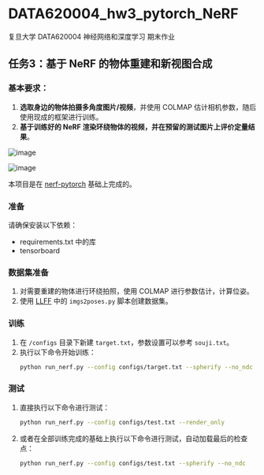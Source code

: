 # DATA620004_hw3_pytorch_NeRF

复旦大学 DATA620004 神经网络和深度学习 期末作业

## 任务3：基于 NeRF 的物体重建和新视图合成

### 基本要求：
1. **选取身边的物体拍摄多角度图片/视频**，并使用 COLMAP 估计相机参数，随后使用现成的框架进行训练。
2. **基于训练好的 NeRF 渲染环绕物体的视频，并在预留的测试图片上评价定量结果**。


![image](https://github.com/Win7win/DATA620004_hw3_pytorch_NeRF/assets/148932142/1459988d-4d8d-4f78-ad5b-92cd8e9fcfeb)

![image](https://github.com/Win7win/DATA620004_hw3_pytorch_NeRF/assets/148932142/e3c7d012-81e3-4aad-bca9-2c062763096d)

本项目是在 [nerf-pytorch](https://github.com/yenchenlin/nerf-pytorch) 基础上完成的。

### 准备
请确保安装以下依赖：
- requirements.txt 中的库
- tensorboard

### 数据集准备
1. 对需要重建的物体进行环绕拍照，使用 COLMAP 进行参数估计，计算位姿。
2. 使用 [LLFF](https://github.com/Fyusion/LLFF) 中的 `imgs2poses.py` 脚本创建数据集。

### 训练
1. 在 `/configs` 目录下新建 `target.txt`，参数设置可以参考 `souji.txt`。
2. 执行以下命令开始训练：
   ```sh
   python run_nerf.py --config configs/target.txt --spherify --no_ndc
   ```

### 测试
1. 直接执行以下命令进行测试：
   ```sh
   python run_nerf.py --config configs/test.txt --render_only
   ```
2. 或者在全部训练完成的基础上执行以下命令进行测试，自动加载最后的检查点：
   ```sh
   python run_nerf.py --config configs/test.txt --spherify --no_ndc
   ```



